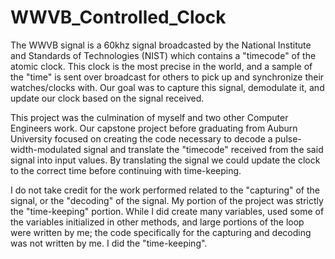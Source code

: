 # WWVB_Controlled_Clock

The WWVB signal is a 60khz signal broadcasted by the National Institute and Standards of Technologies (NIST) which contains a "timecode" of the atomic clock. This clock is the most precise in the world, and a sample of the "time" is sent over broadcast for others to pick up and synchronize their watches/clocks with. Our goal was to capture this signal, demodulate it, and update our clock based on the signal received.

This project was the culmination of myself and two other Computer Engineers work. Our capstone project before graduating from Auburn University focused on creating the code necessary to decode a pulse-width-modulated signal and translate the "timecode" received from the said signal into input values. By translating the signal we could update the clock to the correct time before continuing with time-keeping.

I do not take credit for the work performed related to the "capturing" of the signal, or the "decoding" of the signal. My portion of the project was strictly the "time-keeping" portion. While I did create many variables, used some of the variables initialized in other methods, and large portions of the loop were written by me; the code specifically for the capturing and decoding was not written by me. I did the "time-keeping".
